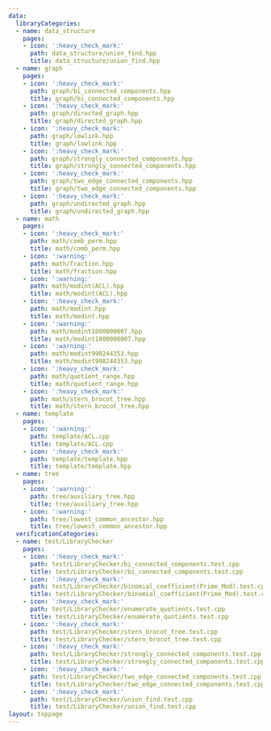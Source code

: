 ```yaml
---
data:
  libraryCategories:
  - name: data_structure
    pages:
    - icon: ':heavy_check_mark:'
      path: data_structure/union_find.hpp
      title: data_structure/union_find.hpp
  - name: graph
    pages:
    - icon: ':heavy_check_mark:'
      path: graph/bi_connected_components.hpp
      title: graph/bi_connected_components.hpp
    - icon: ':heavy_check_mark:'
      path: graph/directed_graph.hpp
      title: graph/directed_graph.hpp
    - icon: ':heavy_check_mark:'
      path: graph/lowlink.hpp
      title: graph/lowlink.hpp
    - icon: ':heavy_check_mark:'
      path: graph/strongly_connected_components.hpp
      title: graph/strongly_connected_components.hpp
    - icon: ':heavy_check_mark:'
      path: graph/two_edge_connected_components.hpp
      title: graph/two_edge_connected_components.hpp
    - icon: ':heavy_check_mark:'
      path: graph/undirected_graph.hpp
      title: graph/undirected_graph.hpp
  - name: math
    pages:
    - icon: ':heavy_check_mark:'
      path: math/comb_perm.hpp
      title: math/comb_perm.hpp
    - icon: ':warning:'
      path: math/fraction.hpp
      title: math/fraction.hpp
    - icon: ':warning:'
      path: math/modint(ACL).hpp
      title: math/modint(ACL).hpp
    - icon: ':heavy_check_mark:'
      path: math/modint.hpp
      title: math/modint.hpp
    - icon: ':warning:'
      path: math/modint1000000007.hpp
      title: math/modint1000000007.hpp
    - icon: ':warning:'
      path: math/modint998244353.hpp
      title: math/modint998244353.hpp
    - icon: ':heavy_check_mark:'
      path: math/quotient_range.hpp
      title: math/quotient_range.hpp
    - icon: ':heavy_check_mark:'
      path: math/stern_brocot_tree.hpp
      title: math/stern_brocot_tree.hpp
  - name: template
    pages:
    - icon: ':warning:'
      path: template/ACL.cpp
      title: template/ACL.cpp
    - icon: ':heavy_check_mark:'
      path: template/template.hpp
      title: template/template.hpp
  - name: tree
    pages:
    - icon: ':warning:'
      path: tree/auxiliary_tree.hpp
      title: tree/auxiliary_tree.hpp
    - icon: ':warning:'
      path: tree/lowest_common_ancestor.hpp
      title: tree/lowest_common_ancestor.hpp
  verificationCategories:
  - name: test/LibraryChecker
    pages:
    - icon: ':heavy_check_mark:'
      path: test/LibraryChecker/bi_connected_components.test.cpp
      title: test/LibraryChecker/bi_connected_components.test.cpp
    - icon: ':heavy_check_mark:'
      path: test/LibraryChecker/binomial_coefficient(Prime_Mod).test.cpp
      title: test/LibraryChecker/binomial_coefficient(Prime_Mod).test.cpp
    - icon: ':heavy_check_mark:'
      path: test/LibraryChecker/enumerate_quotients.test.cpp
      title: test/LibraryChecker/enumerate_quotients.test.cpp
    - icon: ':heavy_check_mark:'
      path: test/LibraryChecker/stern_brocot_tree.test.cpp
      title: test/LibraryChecker/stern_brocot_tree.test.cpp
    - icon: ':heavy_check_mark:'
      path: test/LibraryChecker/strongly_connected_components.test.cpp
      title: test/LibraryChecker/strongly_connected_components.test.cpp
    - icon: ':heavy_check_mark:'
      path: test/LibraryChecker/two_edge_connected_components.test.cpp
      title: test/LibraryChecker/two_edge_connected_components.test.cpp
    - icon: ':heavy_check_mark:'
      path: test/LibraryChecker/union_find.test.cpp
      title: test/LibraryChecker/union_find.test.cpp
layout: toppage
---
```

